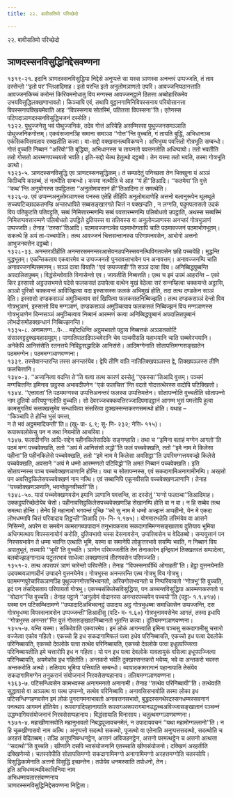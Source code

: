 ```yaml
---
title: २२. बावीसतिमो परिच्छेदो

---
```

२२. बावीसतिमो परिच्छेदो  


## ञाणदस्सनविसुद्धिनिद्देसवण्णना

१३१९-२१. इदानि ञाणदस्सनविसुद्धिया निद्देसे अनुप्पत्ते सा यस्स ञाणस्स अनन्तरं उप्पज्‍जति, तं ताव दस्सेन्तो ‘‘इतो पर’’न्तिआदिमाह। इतो परन्ति इतो अनुलोमञाणतो उपरि। आवज्‍जनियठानत्ताति आवज्‍जनकिच्‍चं करोन्तं किरियमनोधातु विय मग्गस्स आवज्‍जनट्ठाने ठितत्ता अब्बोहारिकमेव उभयविसुद्धिलक्खणाभावतो। किञ्‍चापि एवं, तथापि वुट्ठानगामिनिविपस्सनाय परियोसानत्ता विपस्सनापक्खियमेवाति आह ‘‘विपस्सनाय सोतस्मिं, पतितत्ता विपस्सना’’ति। एतेनस्स पटिपदाञाणदस्सनविसुद्धिभजनं दस्सेति।  
१३२२. पुथुज्‍जनेसु भवं पोथुज्‍जनिकं, तदेव गोत्तं अरियेहि असम्मिस्सा पुथुज्‍जनसमञ्‍ञाति पोथुज्‍जनिकगोत्तम्। एकवंसजानञ्हि समाना समञ्‍ञा ‘‘गोत्त’’न्ति वुच्‍चति, गं तायति बुद्धिं, अभिधानञ्‍च एकंसिकविसयताय रक्खतीति कत्वा। वा-सद्दो वक्खमानत्थविकप्पने। अभिभुय्य पवत्तितो गोत्रभूति सम्बन्धो। गोत्तं वुच्‍चति निब्बानं ‘‘अरियो’’ति बुद्धिया, अभिधानस्स च तायनतो पवत्तनतोति अधिप्पायो। ततो भवतीति ततो गोत्ततो आरम्मणपच्‍चयतो भवति। इति-सद्दो चेत्थ हेतुत्थो दट्ठब्बो। तेन यस्मा ततो भवति, तस्मा गोत्रभूति अत्थो।  
१३२३-५. ञाणदस्सनविसुद्धि एव ञाणदस्सनसुद्धिकम्। तं सम्पादेतुं पनिच्छता तेन भिक्खुना यं अञ्‍ञं किञ्‍चिपि कातब्बं, तं नत्थीति सम्बन्धो। कस्मा नत्थीति चे आह ‘‘यं ही’’तिआदि। ‘‘कतमेवा’’ति वुत्ते ‘‘कथ’’न्ति अनुयोगस्स उपट्ठितत्ता ‘‘अनुलोमावसानं ही’’तिआदिना तं समत्थेति।  
१३२६-७. एवं उप्पन्‍नअनुलोमञाणस्स पनस्स एतेहि तीहिपि अनुलोमञाणेहि अत्तनो बलानुरूपेन थूलथूले सच्‍चपटिच्छादकतमम्हि अन्तरधापिते सब्बसङ्खारगते चित्तं न पक्खन्दति , न लग्गति, पदुमपलासतो उदकं विय पतिकुटति पतिवट्टति, सब्बं निमित्तारम्मणम्पि सब्बं पवत्तारम्मणम्पि पलिबोधतो उपट्ठाति, अथस्स सब्बस्मिं निमित्तप्पवत्तारम्मणे पलिबोधतो उपट्ठिते दुतियस्स वा ततियस्स वा अनुलोमञाणस्स अनन्तरं गोत्रभुञाणं उप्पज्‍जति। तेनाह ‘‘तस्सा’’तिआदि। पठमावज्‍जनञ्‍चेव पठमाभोगतापि चाति पठमावज्‍जनं पठमाभोगभूतम्। सकत्थे हि अयं ता-पच्‍चयोति। तत्थ आवज्‍जनं चित्तसन्तानस्स परिणामनवसेन, आभोगो अत्तनो आभुजनवसेन दट्ठब्बो।  
१३२८-३३. अनन्तरादीहीति अनन्तरसमनन्तरआसेवनउपनिस्सयनत्थिविगतवसेन छहि पच्‍चयेहि। मुद्धन्ति मुद्धभूतम्। एकन्तिकताय एकवारमेव च उप्पज्‍जनतो पुनरावत्ताभावेन पन अनावत्तम्। अनावज्‍जनम्पि चाति अनावज्‍जनम्पिसमानम्। सञ्‍ञं दत्वा वियाति ‘‘एवं उप्पज्‍जाही’’ति सञ्‍ञं दत्वा विय। अनिब्बिद्धपुब्बन्ति अपदालितपुब्बम्। विद्धंसेन्तोवाति विनासेन्तो एव। जायतीति निब्बत्तति। एत्थ च इमं उपमं आहरन्ति – एको किर इस्सासो अट्ठउसभमत्ते पदेसे फलकसतं ठपापेत्वा वत्थेन मुखं वेठेत्वा सरं सन्‍नय्हित्वा चक्‍कयन्ते अट्ठासि, अञ्‍ञो पुरिसो चक्‍कयन्तं आविज्झित्वा यदा इस्सासस्स फलकं अभिमुखं होति, तदा तत्थ दण्डकेन सञ्‍ञं देति। इस्सासो दण्डकसञ्‍ञं अमुञ्‍चित्वाव सरं खिपित्वा फलकसतनिब्बिज्झति। तत्थ दण्डकसञ्‍ञं देन्तो विय गोत्रभुञाणं, इस्सासो विय मग्गञाणं, दण्डकसञ्‍ञं अमुञ्‍चित्वाव फलकसतं निब्बिज्झनं विय मग्गञाणस्स गोत्रभुञाणेन दिन्‍नसञ्‍ञं अमुञ्‍चित्वाव निब्बानं आरम्मणं कत्वा अनिब्बिद्धपुब्बानं अपदालितपुब्बानं लोभदोसमोहक्खन्धानं निब्बिज्झनन्ति।  
१३३५-८. अनामतग्ग…पे॰… महोदधिन्ति अट्ठमभवतो पट्ठाय निब्बत्तकं अञ्‍ञातकोटिं संसारवट्टदुक्खमहासमुद्दम्। पाणातिपातादिपञ्‍चवेरानि चेव पञ्‍चवीसति महाभयानि चाति सब्बवेरभयानि। अनेकेपि आनिसंसेति रतनत्तये निविट्ठसद्धादिके आनिसंसे। आदिमग्गेनाति सोतापत्तिमग्गसङ्खातेन पठममग्गेन। पठममग्गञाणवण्णना।  
१३३९. तस्सेवानन्तरन्ति तस्स अनन्तरंयेव। द्वेपि तीणि वाति नातितिक्खपञ्‍ञस्स द्वे, तिक्खपञ्‍ञस्स तीणि फलचित्तानि।  
१३४०-३. ‘‘अजानित्वा वदन्ति ते’’ति वत्वा तत्थ कारणं दस्सेतुं ‘‘एकस्सा’’तिआदि वुत्तम्। पञ्‍चमं मग्गचित्तन्ति इमिनाव छट्ठस्स अभावदीपनेन ‘‘एकं फलचित्त’’न्ति वदतो गोदत्तत्थेरस्स वादोपि पटिक्खित्तो।  
१३४४. ‘‘एत्तावता’’ति पठममग्गस्स उप्पत्तिअनन्तरं फलस्स उप्पत्तिमत्तेन। सोतापन्‍नोति वुच्‍चतीति सोतापन्‍नो नाम दुतियो अरियपुग्गलोति वुच्‍चति। सो देवरज्‍जचक्‍कवत्तिरज्‍जादिपमादट्ठानं आगम्म भुसं पमत्तोपि हुत्वा कामसुगतियं सत्तक्खत्तुमेव सन्धावित्वा संसरित्वा दुक्खस्सन्तकरणसमत्थो होति। यथाह –  
‘‘किञ्‍चापि ते होन्ति भुसं पमत्ता,  
न ते भवं अट्ठममादियन्ती’’ति॥ (खु॰ पा॰ ६.९; सु॰ नि॰ २३२; नेत्ति॰ ११५)।  
रूपारूपलोकेसु पन न तथा नियमोति आचरिया।  
१३४७. फलादीनन्ति आदि-सद्देन पहीनकिलेसादिके सङ्गण्हाति। तथा च ‘‘इमिना वताहं मग्गेन आगतो’’ति पठमं मग्गं पच्‍चवेक्खति, ततो ‘‘अयं मे आनिसंसो लद्धो’’ति फलं पच्‍चवेक्खति, ततो ‘‘इमे नाम मे किलेसा पहीना’’ति पहीनकिलेसे पच्‍चवेक्खति, ततो ‘‘इमे नाम मे किलेसा अवसिट्ठा’’ति उपरिमग्गत्तयवज्झे किलेसे पच्‍चवेक्खति, अवसाने ‘‘अयं मे धम्मो आरम्मणतो पटिविद्धो’’ति अमतं निब्बानं पच्‍चवेक्खति। इति सोतापन्‍नस्स पञ्‍च पच्‍चवेक्खणञाणानि होन्ति। यथा च सोतापन्‍नस्स, एवं सकदागामिअनागामीनम्पि। अरहतो पन अवसिट्ठकिलेसपच्‍चवेक्खणं नाम नत्थि। एवं सब्बानिपि एकूनवीसति पच्‍चवेक्खणञाणानि। तेनाह ‘‘पच्‍चवेक्खणञाणानि, भवन्तेकूनवीसती’’ति।  
१३४८-५०. यासं पच्‍चवेक्खणवसेन इमानि ञाणानि पवत्तन्ति, ता दस्सेतुं ‘‘मग्गो फलञ्‍चा’’तिआदिमाह। उक्‍कट्ठपरिच्छेदोयेव चेसो। पहीनावसिट्ठकिलेसपच्‍चवेक्खणञ्हि सेखानम्पि होति वा न वा। न हि सब्बेव तत्थ समत्था होन्ति। तेनेव हि महानामो भगवन्तं पुच्छि ‘‘को सु नाम मे धम्मो अज्झत्तं अप्पहीनो, येन मे एकदा लोभधम्मापि चित्तं परियादाय तिट्ठन्ती’’तिआदि (म॰ नि॰ १.१७५)। योगमारभतेति तस्मिंयेव वा आसने निसिन्‍नो, अपरेन वा समयेन कामरागब्यापादानं तनुभावकराय सकदागामिमग्गसङ्खाताय दुतियाय भूमिया अधिगमत्थाय विपस्सनायोगं करोति, दुतियभावो चस्स देसनावसेन, उप्पत्तिवसेन च वेदितब्बो। सम्पयुत्तानं पन निस्सयभावेन ते धम्मा भवन्ति एत्थाति भूमि, यस्मा वा समानेपि लोकुत्तरभावे सयम्पि भवति, न निब्बानं विय अपातुभूतं, तस्मापि ‘‘भूमी’’ति वुच्‍चति। ञाणेन परिमज्‍जतीति तेन तेनाकारेन इन्द्रियानं तिक्खतरतं सम्पादेत्वा, बलबोज्झङ्गानञ्‍च पटुतरभावं साधेत्वा लक्खणत्तयं तीरणवसेन परिमज्‍जति।  
१३५१-२. तत्थ अपरापरं ञाणं चारेन्तो परिवत्तेति। तेनाह ‘‘विपस्सनावीथिं ओगाहती’’ति। हेट्ठा वुत्तनयेनाति उदयब्बयञाणादीनं उप्पादने वुत्तनयेनेव। गोत्रभुस्स अनन्तरन्ति एत्थ गोत्रभु विय गोत्रभु। पठममग्गपुरेचारिकञाणञ्हि पुथुज्‍जनगोत्ताभिभवनतो, अरियगोत्तभवनतो च निप्परियायतो ‘‘गोत्रभू’’ति वुच्‍चति, इदं पन तंसदिसताय परियायतो गोत्रभु। एकच्‍चसंकिलेसविसुद्धिया, पन अच्‍चन्तविसुद्धिया आरम्मणकरणतो च ‘‘वोदान’’न्ति वुच्‍चति। तेनाह पट्ठाने ‘‘अनुलोमं वोदानस्स अनन्तरपच्‍चयेन पच्‍चयो’’ति (पट्ठा॰ १.१.४१७)। यस्मा पन पटिसम्भिदामग्गे ‘‘उप्पादादिअभिभवनट्ठं उपादाय अट्ठ गोत्रभुधम्मा समाधिवसेन उप्पज्‍जन्ति, दस गोत्रभुधम्मा विपस्सनावसेन उप्पज्‍जन्ती’’तिआदीसु (पटि॰ म॰ १.६०) गोत्रभुनामवसेनेव आगतं, तस्मा इधापि ‘‘गोत्रभुस्स अनन्तर’’न्ति वुत्तं गोत्तसङ्खातनिब्बानतो भूतन्ति कत्वा। दुतियमग्गञाणवण्णना।  
१३५५-७. यन्ति यस्मा। सकिदेवाति एकवारमेव। इमं लोकं आगन्त्वाति इमिना पञ्‍चसु सकदागामीसु चत्तारो वज्‍जेत्वा एकोव गहितो। एकच्‍चो हि इध सकदागामिफलं पत्वा इधेव परिनिब्बायति, एकच्‍चो इध पत्वा देवलोके परिनिब्बायति, एकच्‍चो देवलोके पत्वा तत्थेव परिनिब्बायति, एकच्‍चो देवलोके पत्वा इधूपपज्‍जित्वा परिनिब्बायतीति इमे चत्तारोपि इध न गहिता। यो पन इध पत्वा देवलोके यावतायुकं वसित्वा इधूपपज्‍जित्वा परिनिब्बायति, अयमेकोव इध गहितोति। अन्तकरो भवेति दुक्खस्सन्तकरो भवेय्य, भवे वा अन्तकरो भवस्स अन्तकरोति अत्थो। ततियाय भूमिया पत्तियाति सम्बन्धो। ब्यापादकामरागानं पहानायाति तेसंयेव सकदागामिमग्गेन तनुकरानं संयोजनानं निरवसेसप्पहानाय। ततियमग्गञाणवण्णना।  
१३६३-७. पटिसन्धिवसेन कामभवस्स अनागमनतो अनागामी। तेनाह ‘‘तत्थेव परिनिब्बायी’’ति। तत्थेवाति सुद्धावासे वा अञ्‍ञत्थ वा यत्थ उप्पन्‍नो, तत्थेव परिनिब्बायि। अनावत्तिसभावोति तस्मा लोका इध पटिसन्धिग्गहणवसेन इमं लोकं पुनरागमनाभावतो अनावत्तनसभावो, बुद्धदस्सनथेरदस्सनधम्मस्सवनानं पनत्थाय आगमनं होतियेव। रूपरागादिपहानायाति रूपरागअरूपरागमानउद्धच्‍चअविज्‍जासङ्खातानं पञ्‍चन्‍नं उद्धम्भागियसंयोजनानं निरवसेसप्पहानाय। विद्धंसायाति विनासाय। चतुत्थमग्गञाणवण्णना।  
१३७१-४. महाखीणासवोति महानुभावतो निबद्धपूजावचनमेतं, न उपादायवचनं ‘‘यथा महामोग्गल्‍लानो’’ति। न हि चूळखीणासवो नाम अत्थि। अनुप्पत्तो सदत्थो सकत्थो, पूजत्थो वा एतेनाति अनुप्पत्तसदत्थो, सदत्थोति च अरहत्तं वेदितब्बम्। तञ्हि अत्तुपनिबन्धनट्ठेन, अत्तानं अविजहनट्ठेन, अत्तनो परमत्थट्ठेन च अत्तनो अत्थत्ता ‘‘सदत्थो’’ति वुच्‍चति। खीणानि दसपि भवसंयोजनानि एतस्साति खीणसंयोजनो। दक्खिणं अरहतीति दक्खिणेय्यो। चतस्सोपीति सोतापत्तिमग्गो सकदागामिमग्गो अनागामिमग्गो अरहत्तमग्गोति चतस्सोपि। विसुद्धिकामेनाति अत्तनो विसुद्धिं इच्छन्तेन। तपोयेव धनमस्साति तपोधनो, तेन।  
इति अभिधम्मत्थविकासिनिया नाम  
अभिधम्मावतारसंवण्णनाय  
ञाणदस्सनविसुद्धिनिद्देसवण्णना निट्ठिता।  
